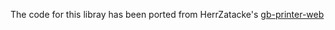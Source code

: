 The code for this libray has been ported from HerrZatacke's 
[gb-printer-web](https://github.com/HerrZatacke/gb-printer-web)